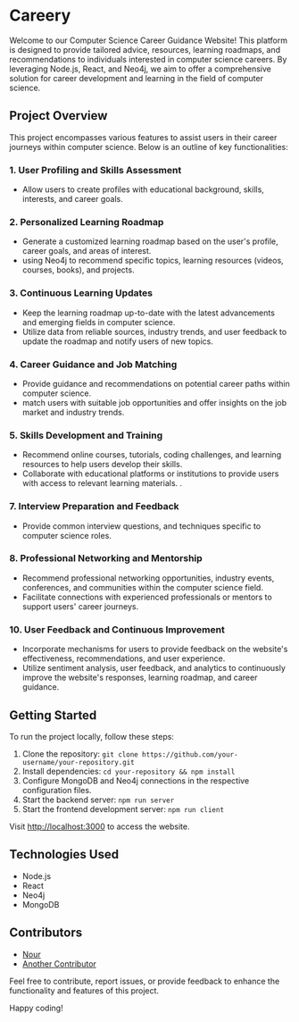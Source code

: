 # Careery

Welcome to our Computer Science Career Guidance Website! This platform is designed to provide tailored advice, resources, learning roadmaps, and recommendations to individuals interested in computer science careers. By leveraging Node.js, React, and Neo4j, we aim to offer a comprehensive solution for career development and learning in the field of computer science.

## Project Overview

This project encompasses various features to assist users in their career journeys within computer science. Below is an outline of key functionalities:

### 1. User Profiling and Skills Assessment

- Allow users to create profiles with educational background, skills, interests, and career goals.

### 2. Personalized Learning Roadmap

- Generate a customized learning roadmap based on the user's profile, career goals, and areas of interest.
- using Neo4j to recommend specific topics, learning resources (videos, courses, books), and projects.

### 3. Continuous Learning Updates

- Keep the learning roadmap up-to-date with the latest advancements and emerging fields in computer science.
- Utilize data from reliable sources, industry trends, and user feedback to update the roadmap and notify users of new topics.

### 4. Career Guidance and Job Matching

- Provide guidance and recommendations on potential career paths within computer science.
-  match users with suitable job opportunities and offer insights on the job market and industry trends.

### 5. Skills Development and Training

- Recommend online courses, tutorials, coding challenges, and learning resources to help users develop their skills.
- Collaborate with educational platforms or institutions to provide users with access to relevant learning materials.
.
### 7. Interview Preparation and Feedback

- Provide common interview questions, and techniques specific to computer science roles.

### 8. Professional Networking and Mentorship

- Recommend professional networking opportunities, industry events, conferences, and communities within the computer science field.
- Facilitate connections with experienced professionals or mentors to support users' career journeys.

### 10. User Feedback and Continuous Improvement

- Incorporate mechanisms for users to provide feedback on the website's effectiveness, recommendations, and user experience.
- Utilize sentiment analysis, user feedback, and analytics to continuously improve the website's responses, learning roadmap, and career guidance.

## Getting Started

To run the project locally, follow these steps:

1. Clone the repository: `git clone https://github.com/your-username/your-repository.git`
2. Install dependencies: `cd your-repository && npm install`
3. Configure MongoDB and Neo4j connections in the respective configuration files.
4. Start the backend server: `npm run server`
5. Start the frontend development server: `npm run client`

Visit [http://localhost:3000](http://localhost:3000) to access the website.

## Technologies Used

- Node.js
- React
- Neo4j
- MongoDB

## Contributors

- [Nour](https://github.com/itsalaassar)
- [Another Contributor](https://github.com/another-contributor)

Feel free to contribute, report issues, or provide feedback to enhance the functionality and features of this project.

Happy coding!
